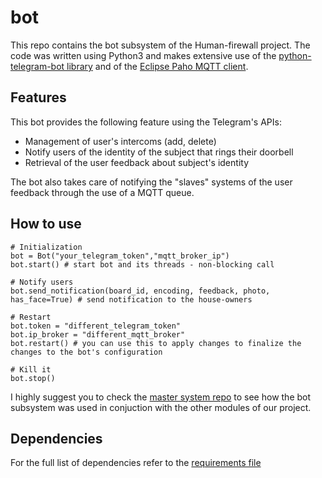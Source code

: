 # bot

This repo contains the bot subsystem of the Human-firewall project.
The code was written using Python3 and makes extensive use of the [python-telegram-bot library](https://github.com/python-telegram-bot/python-telegram-bot) and of the [Eclipse Paho MQTT client](https://www.eclipse.org/paho/).

## Features

This bot provides the following feature using the Telegram's APIs:
- Management of user's intercoms (add, delete)
- Notify users of the identity of the subject that rings their doorbell
- Retrieval of the user feedback about subject's identity

The bot also takes care of notifying the "slaves" systems of the user feedback through the use of a MQTT queue.

## How to use 

```
# Initialization
bot = Bot("your_telegram_token","mqtt_broker_ip")
bot.start() # start bot and its threads - non-blocking call

# Notify users
bot.send_notification(board_id, encoding, feedback, photo, has_face=True) # send notification to the house-owners

# Restart
bot.token = "different_telegram_token"
bot.ip_broker = "different_mqtt_broker"
bot.restart() # you can use this to apply changes to finalize the changes to the bot's configuration

# Kill it
bot.stop()

```

I highly suggest you to check the [master system repo](https://github.com/humanfirewall-iot19/master) to see how the bot subsystem was used in conjuction with the other modules of our project.

## Dependencies

For the full list of dependencies refer to the [requirements file](requirements.txt)

